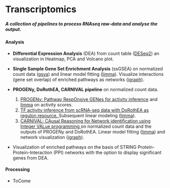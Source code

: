 # Transcriptomics


##### A collection of pipelines to *process* RNAseq raw-data and *analyse* the output.

#### Analysis
* **Differential Expression Analysis** (DEA) from count table (<a href="https://www.bioconductor.org/packages/devel/bioc/vignettes/DESeq2/inst/doc/DESeq2.html" target="_blank">DESeq2</a>) an visualization in Heatmap, PCA and Volcano plot.
* **Single Sample Gene Set Enrichment Analysis** (ssGSEA) on normalized count data (<a href="https://bmcbioinformatics.biomedcentral.com/articles/10.1186/1471-2105-14-7" target="_blank">gsva</a>) and linear model fitting (<a href="https://kasperdanielhansen.github.io/genbioconductor/html/limma.html" target="_blank">limma</a>). Visualize interactions (gene set overlap) of enriched pathways as networks (<a href="https://igraph.org" target="_blank">igraph</a>).
* **PROGENy, DoRothEA, CARNIVAL pipeline** on normalized count data.

	1. <a href="https://saezlab.github.io/progeny/" target="_blank">PROGENy: Pathway RespOnsive GENes for activity inference</a> and <a href="https://kasperdanielhansen.github.io/genbioconductor/html/limma.html" target="_blank">limma</a> on activity scores.
	2. <a href="https://saezlab.github.io/dorothea/articles/single_cell_vignette.html">TF activity inference from scRNA-seq data with DoRothEA as regulon resource.
</a> Subsequent linear modeling (<a href="https://kasperdanielhansen.github.io/genbioconductor/html/limma.html" target="_blank">limma</a>).
	3. <a href="https://saezlab.github.io/CARNIVAL/">CARNIVAL: CAusal Reasoning for Network identification using Integer VALue programming
</a> on normalized count data and the outputs of PROGENy and DoRothEA. Linear model fitting (<a href="https://kasperdanielhansen.github.io/genbioconductor/html/limma.html" target="_blank">limma</a>) and network visualization (<a href="https://igraph.org" target="_blank">igraph</a>).
+ Visualization of enriched pathways on the basis of STRING Protein-Protein-Interaction (PPI) networks with the option to display significant genes from DEA.

#### Processing

+ ToCome
